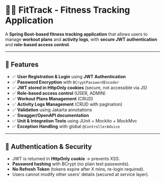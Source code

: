 # 🏋️‍♂️ FitTrack - Fitness Tracking Application

A **Spring Boot-based fitness tracking application** that allows users to manage **workout plans** and **activity logs**, with **secure JWT authentication** and **role-based access control**.

---

## 🚀 Features

- ✅ **User Registration & Login** using **JWT Authentication**
- ✅ **Password Encryption** with `BCryptPasswordEncoder`
- ✅ **JWT stored in HttpOnly cookies** (secure, not accessible via JS)
- ✅ **Role-based access control** (USER, ADMIN)
- ✅ **Workout Plans Management** (CRUD)
- ✅ **Activity Logs Management** (CRUD with pagination)
- ✅ **Validation** using Jakarta annotations
- ✅ **Swagger/OpenAPI documentation**
- ✅ **Unit & Integration Tests** using JUnit + Mockito + MockMvc
- ✅ **Exception Handling** with global `@ControllerAdvice`

---

## 🔐 Authentication & Security

- JWT is returned in **HttpOnly cookie** → prevents XSS.
- **Password hashing** with BCrypt (no plain text passwords).
- **No Refresh Token** (tokens expire after X mins, re-login required).
- Users cannot modify other users’ details (secured at service layer).

